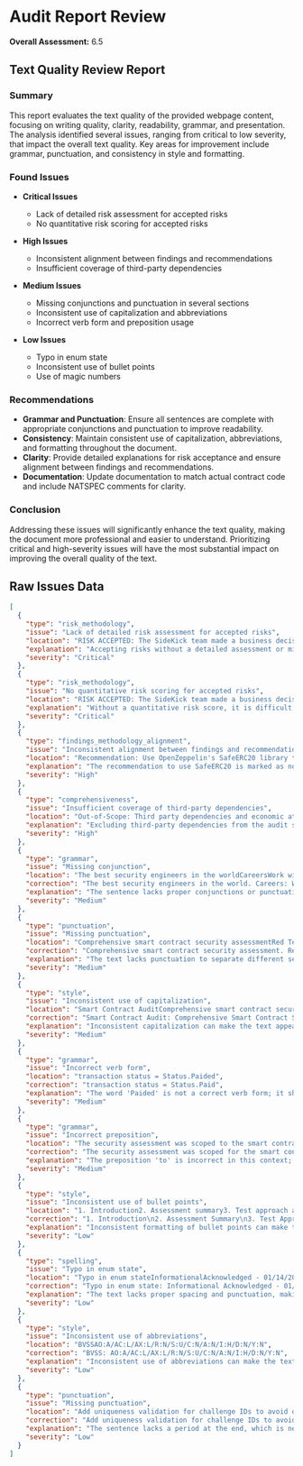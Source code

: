 # Audit Report Review

**Overall Assessment:** 6.5

## Text Quality Review Report

### Summary
This report evaluates the text quality of the provided webpage content, focusing on writing quality, clarity, readability, grammar, and presentation. The analysis identified several issues, ranging from critical to low severity, that impact the overall text quality. Key areas for improvement include grammar, punctuation, and consistency in style and formatting.

### Found Issues
- **Critical Issues**
  - Lack of detailed risk assessment for accepted risks
  - No quantitative risk scoring for accepted risks

- **High Issues**
  - Inconsistent alignment between findings and recommendations
  - Insufficient coverage of third-party dependencies

- **Medium Issues**
  - Missing conjunctions and punctuation in several sections
  - Inconsistent use of capitalization and abbreviations
  - Incorrect verb form and preposition usage

- **Low Issues**
  - Typo in enum state
  - Inconsistent use of bullet points
  - Use of magic numbers

### Recommendations
- **Grammar and Punctuation**: Ensure all sentences are complete with appropriate conjunctions and punctuation to improve readability.
- **Consistency**: Maintain consistent use of capitalization, abbreviations, and formatting throughout the document.
- **Clarity**: Provide detailed explanations for risk acceptance and ensure alignment between findings and recommendations.
- **Documentation**: Update documentation to match actual contract code and include NATSPEC comments for clarity.

### Conclusion
Addressing these issues will significantly enhance the text quality, making the document more professional and easier to understand. Prioritizing critical and high-severity issues will have the most substantial impact on improving the overall quality of the text.

## Raw Issues Data

```json
[
  {
    "type": "risk_methodology",
    "issue": "Lack of detailed risk assessment for accepted risks",
    "location": "RISK ACCEPTED: The SideKick team made a business decision to accept the risk of this finding and not alter the contracts.",
    "explanation": "Accepting risks without a detailed assessment or mitigation strategy can leave the system vulnerable to exploitation.",
    "severity": "Critical"
  },
  {
    "type": "risk_methodology",
    "issue": "No quantitative risk scoring for accepted risks",
    "location": "RISK ACCEPTED: The SideKick team made a business decision to accept the risk of this finding and not alter the contracts.",
    "explanation": "Without a quantitative risk score, it is difficult to understand the potential impact and likelihood of the accepted risks.",
    "severity": "Critical"
  },
  {
    "type": "findings_methodology_alignment",
    "issue": "Inconsistent alignment between findings and recommendations",
    "location": "Recommendation: Use OpenZeppelin's SafeERC20 library throughout all contracts and for all token transfers to handle non-standard ERC20 implementations.",
    "explanation": "The recommendation to use SafeERC20 is marked as not applicable, which contradicts the identified issue of non-standard ERC20 transfer handling.",
    "severity": "High"
  },
  {
    "type": "comprehensiveness",
    "issue": "Insufficient coverage of third-party dependencies",
    "location": "Out-of-Scope: Third party dependencies and economic attacks.",
    "explanation": "Excluding third-party dependencies from the audit scope can overlook potential vulnerabilities that could affect the overall security of the system.",
    "severity": "High"
  },
  {
    "type": "grammar",
    "issue": "Missing conjunction",
    "location": "The best security engineers in the worldCareersWork with the elite",
    "correction": "The best security engineers in the world. Careers: Work with the elite.",
    "explanation": "The sentence lacks proper conjunctions or punctuation to separate distinct ideas.",
    "severity": "Medium"
  },
  {
    "type": "punctuation",
    "issue": "Missing punctuation",
    "location": "Comprehensive smart contract security assessmentRed Team ExercisesSimulating real-world attacks, strengthening defenses",
    "correction": "Comprehensive smart contract security assessment. Red Team Exercises: Simulating real-world attacks, strengthening defenses.",
    "explanation": "The text lacks punctuation to separate different sections, making it difficult to read.",
    "severity": "Medium"
  },
  {
    "type": "style",
    "issue": "Inconsistent use of capitalization",
    "location": "Smart Contract AuditComprehensive smart contract security assessment",
    "correction": "Smart Contract Audit: Comprehensive Smart Contract Security Assessment",
    "explanation": "Inconsistent capitalization can make the text appear unprofessional and harder to read.",
    "severity": "Medium"
  },
  {
    "type": "grammar",
    "issue": "Incorrect verb form",
    "location": "transaction status = Status.Paided",
    "correction": "transaction status = Status.Paid",
    "explanation": "The word 'Paided' is not a correct verb form; it should be 'Paid'.",
    "severity": "Medium"
  },
  {
    "type": "grammar",
    "issue": "Incorrect preposition",
    "location": "The security assessment was scoped to the smart contracts provided to Halborn.",
    "correction": "The security assessment was scoped for the smart contracts provided to Halborn.",
    "explanation": "The preposition 'to' is incorrect in this context; 'for' is more appropriate.",
    "severity": "Medium"
  },
  {
    "type": "style",
    "issue": "Inconsistent use of bullet points",
    "location": "1. Introduction2. Assessment summary3. Test approach and methodology",
    "correction": "1. Introduction\n2. Assessment Summary\n3. Test Approach and Methodology",
    "explanation": "Inconsistent formatting of bullet points can make the text difficult to follow.",
    "severity": "Low"
  },
  {
    "type": "spelling",
    "issue": "Typo in enum state",
    "location": "Typo in enum stateInformationalAcknowledged - 01/14/2025",
    "correction": "Typo in enum state: Informational Acknowledged - 01/14/2025",
    "explanation": "The text lacks proper spacing and punctuation, making it hard to understand.",
    "severity": "Low"
  },
  {
    "type": "style",
    "issue": "Inconsistent use of abbreviations",
    "location": "BVSSAO:A/AC:L/AX:L/R:N/S:U/C:N/A:N/I:H/D:N/Y:N",
    "correction": "BVSS: AO:A/AC:L/AX:L/R:N/S:U/C:N/A:N/I:H/D:N/Y:N",
    "explanation": "Inconsistent use of abbreviations can make the text confusing and difficult to understand.",
    "severity": "Low"
  },
  {
    "type": "punctuation",
    "issue": "Missing punctuation",
    "location": "Add uniqueness validation for challenge IDs to avoid overwriting existing transactions",
    "correction": "Add uniqueness validation for challenge IDs to avoid overwriting existing transactions.",
    "explanation": "The sentence lacks a period at the end, which is necessary for proper punctuation.",
    "severity": "Low"
  }
]
```